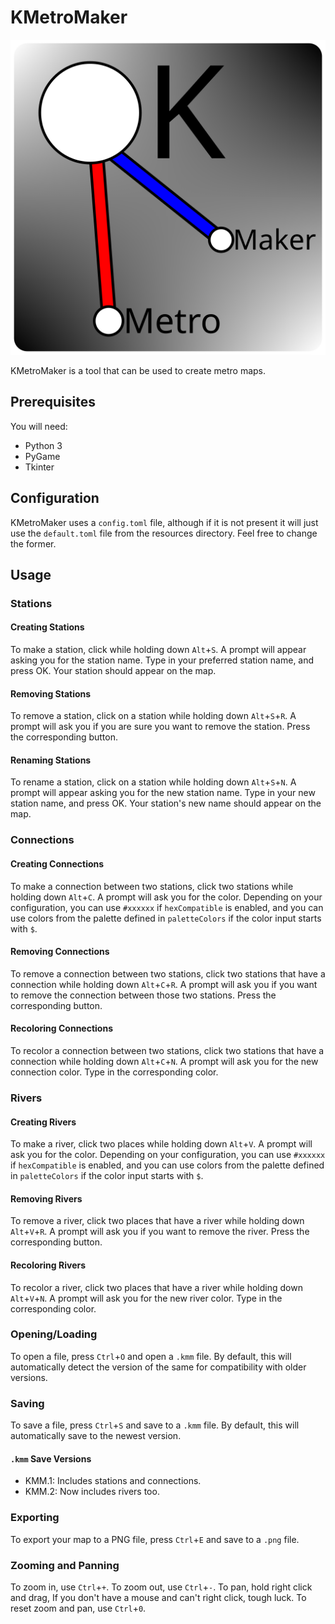 # KMetroMaker

![KMetroMaker Icon](resources/icon.png)

KMetroMaker is a tool that can be used to create metro maps.

## Prerequisites

You will need:

- Python 3
- PyGame
- Tkinter

## Configuration

KMetroMaker uses a `config.toml` file, although if it is not present it will just use the `default.toml` file from the resources directory. Feel free to change the former.

## Usage

### Stations

#### Creating Stations

To make a station, click while holding down `Alt`+`S`. A prompt will appear asking you for the station name. Type in your preferred station name, and press OK. Your station should appear on the map.

#### Removing Stations

To remove a station, click on a station while holding down `Alt`+`S`+`R`. A prompt will ask you if you are sure you want to remove the station. Press the corresponding button.

#### Renaming Stations

To rename a station, click on a station while holding down `Alt`+`S`+`N`. A prompt will appear asking you for the new station name. Type in your new station name, and press OK. Your station's new name should appear on the map.

### Connections

#### Creating Connections

<!-- note: NOT ROBLOX CONNECTIONS!!! !-->
To make a connection between two stations, click two stations while holding down `Alt`+`C`. A prompt will ask you for the color. Depending on your configuration, you can use `#xxxxxx` if `hexCompatible` is enabled, and you can use colors from the palette defined in `paletteColors` if the color input starts with `$`.

#### Removing Connections

To remove a connection between two stations, click two stations that have a connection while holding down `Alt`+`C`+`R`. A prompt will ask you if you want to remove the connection between those two stations. Press the corresponding button.

#### Recoloring Connections

To recolor a connection between two stations, click two stations that have a connection while holding down `Alt`+`C`+`N`. A prompt will ask you for the new connection color. Type in the corresponding color.

### Rivers

#### Creating Rivers

To make a river, click two places while holding down `Alt`+`V`. A prompt will ask you for the color. Depending on your configuration, you can use `#xxxxxx` if `hexCompatible` is enabled, and you can use colors from the palette defined in `paletteColors` if the color input starts with `$`.

#### Removing Rivers

To remove a river, click two places that have a river while holding down `Alt`+`V`+`R`. A prompt will ask you if you want to remove the river. Press the corresponding button.

#### Recoloring Rivers

To recolor a river, click two places that have a river while holding down `Alt`+`V`+`N`. A prompt will ask you for the new river color. Type in the corresponding color.

### Opening/Loading

To open a file, press `Ctrl`+`O` and open a `.kmm` file. By default, this will automatically detect the version of the same for compatibility with older versions.

### Saving

To save a file, press `Ctrl`+`S` and save to a `.kmm` file. By default, this will automatically save to the newest version.

#### `.kmm` Save Versions

- KMM.1: Includes stations and connections.
- KMM.2: Now includes rivers too.

### Exporting

To export your map to a PNG file, press `Ctrl`+`E` and save to a `.png` file.

### Zooming and Panning

To zoom in, use `Ctrl`+`+`. To zoom out, use `Ctrl`+`-`. To pan, hold right click and drag, If you don't have a mouse and can't right click, tough luck. To reset zoom and pan, use `Ctrl`+`0`.